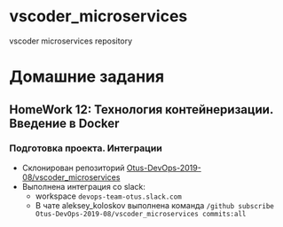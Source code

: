 # vscoder_microservices
vscoder microservices repository

# Домашние задания

## HomeWork 12: Технология контейнеризации. Введение в Docker

### Подготовка проекта. Интеграции

* Склонирован репозиторий [Otus-DevOps-2019-08/vscoder_microservices
](https://github.com/Otus-DevOps-2019-08/vscoder_microservices)
* Выполнена интеграция со slack:
  * workspace `devops-team-otus.slack.com`
  * В чате aleksey_koloskov выполнена команда `/github subscribe Otus-DevOps-2019-08/vscoder_microservices commits:all`

